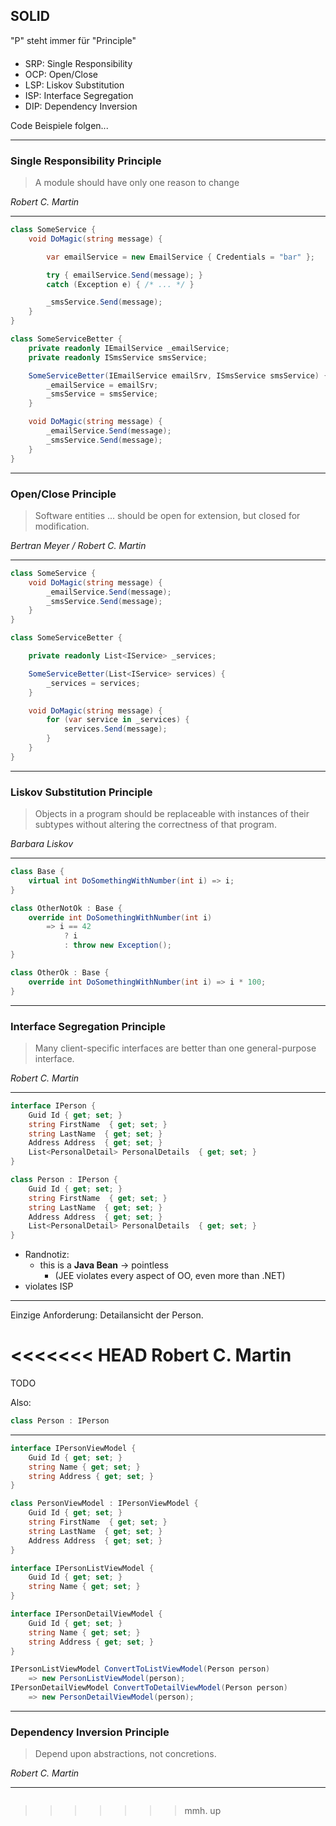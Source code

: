 ## SOLID

<div class="background-info" style="margin-bottom: 20px;">"P" steht immer für "Principle"</div>

- SRP: Single Responsibility <!-- .element: class="fragment" data-fragment-index="0" -->
- OCP: Open/Close <!-- .element: class="fragment" data-fragment-index="1" -->
- LSP: Liskov Substitution <!-- .element: class="fragment" data-fragment-index="2" -->
- ISP: Interface Segregation <!-- .element: class="fragment" data-fragment-index="3" -->
- DIP: Dependency Inversion <!-- .element: class="fragment" data-fragment-index="4" -->

Code Beispiele folgen...

---

### Single Responsibility Principle

> A module should have only one reason to change

<cite>Robert C. Martin</cite>

----

```csharp
class SomeService {
    void DoMagic(string message) {

        var emailService = new EmailService { Credentials = "bar" };

        try { emailService.Send(message); } 
        catch (Exception e) { /* ... */ }

        _smsService.Send(message);
    }
}
```

```csharp
class SomeServiceBetter {
    private readonly IEmailService _emailService;
    private readonly ISmsService smsService;

    SomeServiceBetter(IEmailService emailSrv, ISmsService smsService) {
        _emailService = emailSrv;
        _smsService = smsService;
    }

    void DoMagic(string message) {
        _emailService.Send(message);
        _smsService.Send(message);
    }
}
```

---

### Open/Close Principle

> Software entities ... should be open for extension, but closed for modification.

<cite>Bertran Meyer / Robert C. Martin</cite>

----

```csharp
class SomeService {
    void DoMagic(string message) {
        _emailService.Send(message);
        _smsService.Send(message);
    }
}
```

```csharp
class SomeServiceBetter {

    private readonly List<IService> _services;

    SomeServiceBetter(List<IService> services) {
        _services = services;
    }

    void DoMagic(string message) {
        for (var service in _services) {
            services.Send(message);
        }
    }
}
```

---

### Liskov Substitution Principle

> Objects in a program should be replaceable with instances of their subtypes without altering the correctness of that program.

<cite>Barbara Liskov</cite>

----

```csharp
class Base {
    virtual int DoSomethingWithNumber(int i) => i;
}

class OtherNotOk : Base {
    override int DoSomethingWithNumber(int i) 
        => i == 42
            ? i
            : throw new Exception();
}

class OtherOk : Base {
    override int DoSomethingWithNumber(int i) => i * 100;
}
```

---

### Interface Segregation Principle

> Many client-specific interfaces are better than one general-purpose interface.

<cite>Robert C. Martin</cite>

----

```csharp
interface IPerson {
    Guid Id { get; set; }
    string FirstName  { get; set; }
    string LastName  { get; set; }
    Address Address  { get; set; }
    List<PersonalDetail> PersonalDetails  { get; set; }
}

class Person : IPerson {
    Guid Id { get; set; }
    string FirstName  { get; set; }
    string LastName  { get; set; }
    Address Address  { get; set; }
    List<PersonalDetail> PersonalDetails  { get; set; }
}
```

- Randnotiz: <!-- .element: class="fragment" data-fragment-index="1" -->
  - this is a **Java Bean** -> pointless <!-- .element: class="fragment" data-fragment-index="1" -->
    - (JEE violates   every aspect of OO, even more than .NET) <!-- .element: class="fragment" data-fragment-index="1" -->
- violates ISP <!-- .element: class="fragment" data-fragment-index="1" -->

----

Einzige Anforderung: Detailansicht der Person.

<<<<<<< HEAD
Robert C. Martin
=======
TODO

Also:

```csharp
class Person : IPerson
```

----

```csharp
interface IPersonViewModel {
    Guid Id { get; set; }
    string Name { get; set; }
    string Address { get; set; }
}

class PersonViewModel : IPersonViewModel {
    Guid Id { get; set; }
    string FirstName  { get; set; }
    string LastName  { get; set; }
    Address Address  { get; set; }
}

interface IPersonListViewModel {
    Guid Id { get; set; }
    string Name { get; set; }
}

interface IPersonDetailViewModel {
    Guid Id { get; set; }
    string Name { get; set; }
    string Address { get; set; }
}
```

```csharp
IPersonListViewModel ConvertToListViewModel(Person person) 
    => new PersonListViewModel(person);
IPersonDetailViewModel ConvertToDetailViewModel(Person person) 
    => new PersonDetailViewModel(person);
```

---

### Dependency Inversion Principle

> Depend upon abstractions, not concretions.

<cite>Robert C. Martin</cite>

 ----

 ```csharp

 ```
>>>>>>> mmh. up
